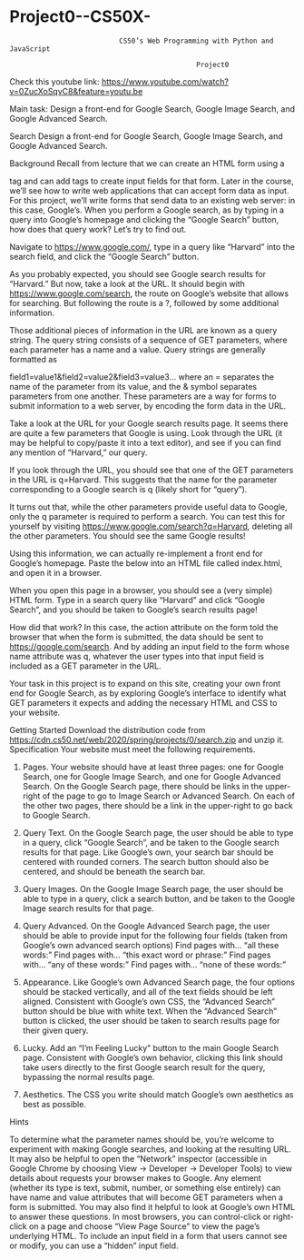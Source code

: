 # Project0--CS50X-

                               CS50’s Web Programming with Python and JavaScript
                                                     
                                                  Project0
                                                  
                                                  
                                                  
                                                  
                                                  
 Check this youtube link: https://www.youtube.com/watch?v=0ZucXoSqvC8&feature=youtu.be   
 
 
 
 
                                                  
Main task: Design a front-end for Google Search, Google Image Search, and Google Advanced Search.




Search Design a front-end for Google Search, Google Image Search, and Google Advanced Search.

Background Recall from lecture that we can create an HTML form using a

tag and can add tags to create input fields for that form. Later in the course, we’ll see how to write web applications that can accept form data as input. For this project, we’ll write forms that send data to an existing web server: in this case, Google’s.
When you perform a Google search, as by typing in a query into Google’s homepage and clicking the “Google Search” button, how does that query work? Let’s try to find out.

Navigate to https://www.google.com/, type in a query like “Harvard” into the search field, and click the “Google Search” button.

As you probably expected, you should see Google search results for “Harvard.” But now, take a look at the URL. It should begin with https://www.google.com/search, the route on Google’s website that allows for searching. But following the route is a ?, followed by some additional information.

Those additional pieces of information in the URL are known as a query string. The query string consists of a sequence of GET parameters, where each parameter has a name and a value. Query strings are generally formatted as

field1=value1&field2=value2&field3=value3... where an = separates the name of the parameter from its value, and the & symbol separates parameters from one another. These parameters are a way for forms to submit information to a web server, by encoding the form data in the URL.

Take a look at the URL for your Google search results page. It seems there are quite a few parameters that Google is using. Look through the URL (it may be helpful to copy/paste it into a text editor), and see if you can find any mention of “Harvard,” our query.

If you look through the URL, you should see that one of the GET parameters in the URL is q=Harvard. This suggests that the name for the parameter corresponding to a Google search is q (likely short for “query”).

It turns out that, while the other parameters provide useful data to Google, only the q parameter is required to perform a search. You can test this for yourself by visiting https://www.google.com/search?q=Harvard, deleting all the other parameters. You should see the same Google results!

Using this information, we can actually re-implement a front end for Google’s homepage. Paste the below into an HTML file called index.html, and open it in a browser.

<title>Search</title>
When you open this page in a browser, you should see a (very simple) HTML form. Type in a search query like “Harvard” and click “Google Search”, and you should be taken to Google’s search results page!

How did that work? In this case, the action attribute on the form told the browser that when the form is submitted, the data should be sent to https://google.com/search. And by adding an input field to the form whose name attribute was q, whatever the user types into that input field is included as a GET parameter in the URL.

Your task in this project is to expand on this site, creating your own front end for Google Search, as by exploring Google’s interface to identify what GET parameters it expects and adding the necessary HTML and CSS to your website.

Getting Started Download the distribution code from https://cdn.cs50.net/web/2020/spring/projects/0/search.zip and unzip it. Specification Your website must meet the following requirements.

1. Pages. Your website should have at least three pages: one for Google Search, one for Google Image Search, and one for Google Advanced Search. On the Google Search page, there should be links in the upper-right of the page to go to Image Search or Advanced Search. On each of the other two pages, there should be a link in the upper-right to go back to Google Search.

2. Query Text. On the Google Search page, the user should be able to type in a query, click “Google Search”, and be taken to the Google search results for that page. Like Google’s own, your search bar should be centered with rounded corners. The search button should also be centered, and should be beneath the search bar.

3. Query Images. On the Google Image Search page, the user should be able to type in a query, click a search button, and be taken to the Google Image search results for that page.

4. Query Advanced. On the Google Advanced Search page, the user should be able to provide input for the following four fields (taken from Google’s own advanced search options) Find pages with… “all these words:” Find pages with… “this exact word or phrase:” Find pages with… “any of these words:” Find pages with… “none of these words:”

5. Appearance. Like Google’s own Advanced Search page, the four options should be stacked vertically, and all of the text fields should be left aligned. Consistent with Google’s own CSS, the “Advanced Search” button should be blue with white text. When the “Advanced Search” button is clicked, the user should be taken to search results page for their given query.

6. Lucky. Add an “I’m Feeling Lucky” button to the main Google Search page. Consistent with Google’s own behavior, clicking this link should take users directly to the first Google search result for the query, bypassing the normal results page.

7. Aesthetics. The CSS you write should match Google’s own aesthetics as best as possible.




Hints

To determine what the parameter names should be, you’re welcome to experiment with making Google searches, and looking at the resulting URL. It may also be helpful to open the “Network” inspector (accessible in Google Chrome by choosing View -> Developer -> Developer Tools) to view details about requests your browser makes to Google. Any element (whether its type is text, submit, number, or something else entirely) can have name and value attributes that will become GET parameters when a form is submitted. You may also find it helpful to look at Google’s own HTML to answer these questions. In most browsers, you can control-click or right-click on a page and choose “View Page Source” to view the page’s underlying HTML. To include an input field in a form that users cannot see or modify, you can use a “hidden” input field.
